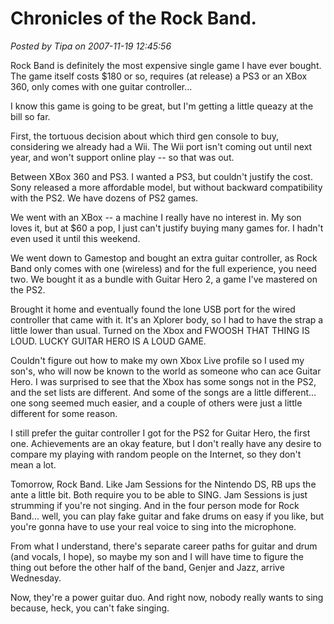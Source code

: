 # Chronicles of the Rock Band.

*Posted by Tipa on 2007-11-19 12:45:56*

Rock Band is definitely the most expensive single game I have ever bought. The game itself costs $180 or so, requires (at release) a PS3 or an XBox 360, only comes with one guitar controller...

I know this game is going to be great, but I'm getting a little queazy at the bill so far.

First, the tortuous decision about which third gen console to buy, considering we already had a Wii. The Wii port isn't coming out until next year, and won't support online play -- so that was out.

Between XBox 360 and PS3. I wanted a PS3, but couldn't justify the cost. Sony released a more affordable model, but without backward compatibility with the PS2. We have dozens of PS2 games.



We went with an XBox -- a machine I really have no interest in. My son loves it, but at $60 a pop, I just can't justify buying many games for. I hadn't even used it until this weekend.

We went down to Gamestop and bought an extra guitar controller, as Rock Band only comes with one (wireless) and for the full experience, you need two. We bought it as a bundle with Guitar Hero 2, a game I've mastered on the PS2.

Brought it home and eventually found the lone USB port for the wired controller that came with it. It's an Xplorer body, so I had to have the strap a little lower than usual. Turned on the Xbox and FWOOSH THAT THING IS LOUD. LUCKY GUITAR HERO IS A LOUD GAME.

Couldn't figure out how to make my own Xbox Live profile so I used my son's, who will now be known to the world as someone who can ace Guitar Hero. I was surprised to see that the Xbox has some songs not in the PS2, and the set lists are different. And some of the songs are a little different... one song seemed much easier, and a couple of others were just a little different for some reason.

I still prefer the guitar controller I got for the PS2 for Guitar Hero, the first one. Achievements are an okay feature, but I don't really have any desire to compare my playing with random people on the Internet, so they don't mean a lot.

Tomorrow, Rock Band. Like Jam Sessions for the Nintendo DS, RB ups the ante a little bit. Both require you to be able to SING. Jam Sessions is just strumming if you're not singing. And in the four person mode for Rock Band... well, you can play fake guitar and fake drums on easy if you like, but you're gonna have to use your real voice to sing into the microphone.

From what I understand, there's separate career paths for guitar and drum (and vocals, I hope), so maybe my son and I will have time to figure the thing out before the other half of the band, Genjer and Jazz, arrive Wednesday.

Now, they're a power guitar duo. And right now, nobody really wants to sing because, heck, you can't fake singing.

